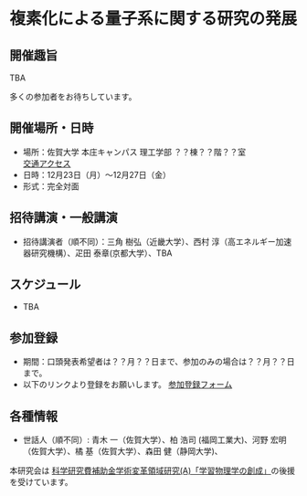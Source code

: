 # 複素化による量子系に関する研究の発展


## 開催趣旨
TBA

多くの参加者をお待ちしています。

## 開催場所・日時
- 場所：佐賀大学 本庄キャンパス 理工学部 ？？棟？？階？？室  
  [交通アクセス](https://www.saga-u.ac.jp/access/)
- 日時：12月23日（月）～12月27日（金）
- 形式：完全対面

## 招待講演・一般講演
- 招待講演者（順不同）：三角 樹弘（近畿大学）、西村 淳（高エネルギー加速器研究機構）、疋田 泰章(京都大学）、TBA

## スケジュール
- TBA

## 参加登録
- 期間：口頭発表希望者は？？月？？日まで、参加のみの場合は？？月？？日まで。
- 以下のリンクより登録をお願いします。
  [参加登録フォーム](https://forms.gle/Yszfpvur5EapVUhX9)
  

## 各種情報
- 世話人（順不同）: 青木 一（佐賀大学）、柏 浩司 (福岡工業大)、河野 宏明（佐賀大学）、橘 基（佐賀大学）、森田 健（静岡大学)、

本研究会は [科学研究費補助金学術変革領域研究(A)「学習物理学の創成」](https://mlphys.scphys.kyoto-u.ac.jp/)の後援を受けています。
